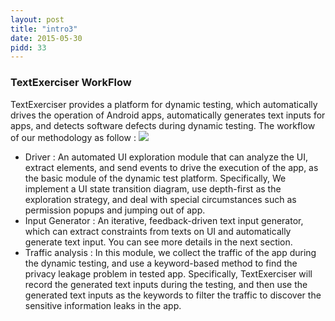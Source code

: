 ```yaml
---
layout: post
title: "intro3"
date: 2015-05-30
pidd: 33
---
```

### TextExerciser WorkFlow
TextExerciser provides a platform for dynamic testing, which automatically drives the operation of Android apps, automatically generates text inputs for apps, and detects software defects during dynamic testing. The workflow of our methodology as follow :
<img src="/Prototype/pics/aov.svg">
* Driver : An automated UI exploration module that can analyze the UI, extract elements, and send events to drive the execution of the app, as the basic module of the dynamic test platform. Specifically, We implement a UI state transition diagram, use depth-first as the exploration strategy, and deal with special circumstances such as permission popups and jumping out of app. 
* Input Generator : An iterative, feedback-driven text input generator, which can extract constraints from texts on UI and automatically generate text input. You can see more details in the next section.
* Traffic analysis : In this module, we collect the traffic of the app during the dynamic testing, and use a keyword-based method to find the privacy leakage problem in tested app. Specifically, TextExerciser will record the generated text inputs during the testing, and then use the generated text inputs as the keywords to filter the traffic to discover the sensitive information leaks in the app.